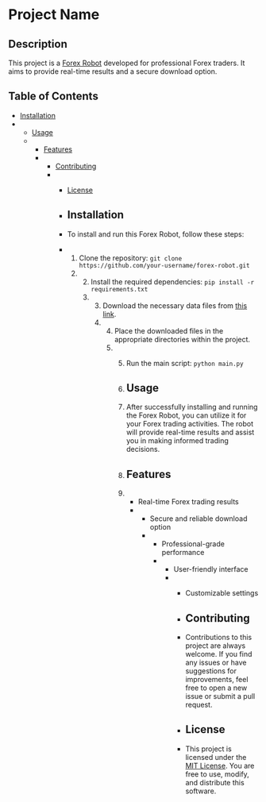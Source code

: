 # Project Name

## Description
This project is a [Forex Robot](https://forexroboteasy.com/forex-robot-review/yolo-gold-review-real-results-and-download-for-professional-forex-traders/) developed for professional Forex traders. It aims to provide real-time results and a secure download option.

## Table of Contents
- [Installation](#installation)
- - [Usage](#usage)
  - - [Features](#features)
    - - [Contributing](#contributing)
      - - [License](#license)
       
        - ## Installation
        - To install and run this Forex Robot, follow these steps:
        - 1. Clone the repository: `git clone https://github.com/your-username/forex-robot.git`
          2. 2. Install the required dependencies: `pip install -r requirements.txt`
             3. 3. Download the necessary data files from [this link](https://forexroboteasy.com/forex-robot-review/yolo-gold-review-real-results-and-download-for-professional-forex-traders/).
                4. 4. Place the downloaded files in the appropriate directories within the project.
                   5. 5. Run the main script: `python main.py`
                     
                      6. ## Usage
                      7. After successfully installing and running the Forex Robot, you can utilize it for your Forex trading activities. The robot will provide real-time results and assist you in making informed trading decisions.
                     
                      8. ## Features
                      9. - Real-time Forex trading results
                         - - Secure and reliable download option
                           - - Professional-grade performance
                             - - User-friendly interface
                               - - Customizable settings
                                
                                 - ## Contributing
                                 - Contributions to this project are always welcome. If you find any issues or have suggestions for improvements, feel free to open a new issue or submit a pull request.
                                
                                 - ## License
                                 - This project is licensed under the [MIT License](LICENSE). You are free to use, modify, and distribute this software.
